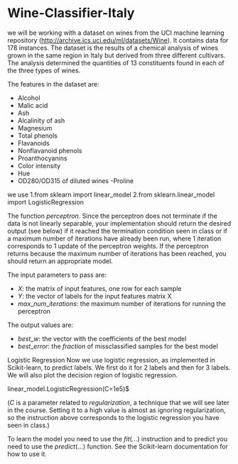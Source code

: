 # Wine-Classifier-Italy
we will be working with a dataset on wines from the UCI machine learning repository (http://archive.ics.uci.edu/ml/datasets/Wine). It contains data for 178 instances.  The dataset is the results of a chemical analysis of wines grown in the same region in Italy but derived from three different cultivars. The analysis determined the quantities of 13 constituents found in each of the three types of wines.

The features in the dataset are:

- Alcohol
- Malic acid
- Ash
- Alcalinity of ash
- Magnesium
- Total phenols
- Flavanoids
- Nonflavanoid phenols
- Proanthocyanins
- Color intensity
- Hue
- OD280/OD315 of diluted wines
-Proline

we use 
1.from sklearn import linear_model
2.from sklearn.linear_model import LogisticRegression

The function *perceptron*. Since the perceptron does not terminate if the data is not linearly separable, your implementation should return the desired output (see below) if it reached the termination condition seen in class or if a maximum number of iterations have already been run, where 1 iteration corresponds to 1 update of the perceptron weights. If the perceptron returns because the maximum number of iterations has been reached, you should return an appropriate model. 

The input parameters to pass are:
- $X$: the matrix of input features, one row for each sample
- $Y$: the vector of labels for the input features matrix X
- $max\_num\_iterations$: the maximum number of iterations for running the perceptron

The output values are:
- $best\_w$: the vector with the coefficients of the best model
- $best\_error$: the *fraction* of missclassified samples for the best model

Logistic Regression
Now we use logistic regression, as implemented in Scikit-learn, to predict labels. We first do it for 2 labels and then for 3 labels. We will also plot the decision region of logistic regression.

linear\_model.LogisticRegression(C=1e5)$

($C$ is a parameter related to *regularization*, a technique that
we will see later in the course. Setting it to a high value is almost
as ignoring regularization, so the instruction above corresponds to the
logistic regression you have seen in class.)

To learn the model you need to use the $fit(...)$ instruction and to predict you need to use the $predict(...)$ function. See the Scikit-learn documentation for how to use it.
